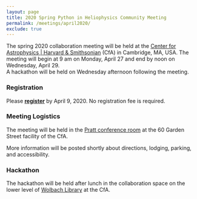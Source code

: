 ```yaml
---
layout: page
title: 2020 Spring Python in Heliophysics Community Meeting
permalink: /meetings/april2020/
exclude: true
---
```


The spring 2020 collaboration meeting will be held at the [Center for Astrophysics | Harvard & Smithsonian](https://www.cfa.harvard.edu/) (CfA) in Cambridge, MA, USA.
The meeting will begin at 9 am on Monday, April 27 and end by noon on Wednesday, April 29.  
A hackathon will be held on Wednesday afternoon following the meeting.

### Registration

Please [**register**](https://forms.gle/fYxWXWccyTZxnVUH9) by April 9, 2020.
No registration fee is required.

### Meeting Logistics

The meeting will be held in the [Pratt conference room](https://www.google.com/maps/place/Pratt+Conference+Room/@42.3816003,-71.129812,17z/data=!3m1!4b1!4m5!3m4!1s0x89e3776c9a37dc8b:0x5c1ff50edb096c08!8m2!3d42.3816003!4d-71.1276233) at the 60 Garden Street facility of the CfA.  

More information will be posted shortly about directions, lodging, parking, and accessibility.

### Hackathon

The hackathon will be held after lunch in the collaboration space on the lower level of [Wolbach Library](https://library.cfa.harvard.edu/) at the CfA.
